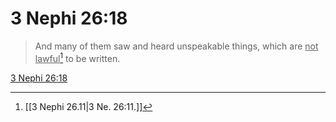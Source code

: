 # 3 Nephi 26:18

> And many of them saw and heard unspeakable things, which are <u>not lawful</u>[^a] to be written.

[3 Nephi 26:18](https://www.churchofjesuschrist.org/study/scriptures/bofm/3-ne/26?lang=eng&id=p18#p18)


[^a]: [[3 Nephi 26.11|3 Ne. 26:11.]]
